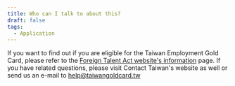 ```yaml
---
title: Who can I talk to about this?
draft: false
tags:
  - Application
---
```

If you want to find out if you are eligible for the Taiwan Employment Gold Card, please refer to the [Foreign Talent Act website's information](https://foreigntalentact.ndc.gov.tw/Default.aspx) page. 
If you have related questions, please visit Contact Taiwan's website as well or send us an e-mail to help@taiwangoldcard.tw
